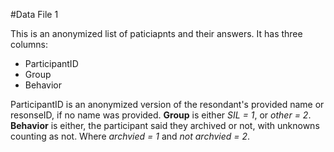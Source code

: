 #Data File 1

This is an anonymized list of paticiapnts and their answers. It has three columns:
* ParticipantID
* Group
* Behavior

ParticipantID is an anonymized version of the resondant's provided name or resonseID, if no name was provided.
**Group** is either *SIL = 1*, or *other = 2*.
**Behavior** is either, the participant said they archived or not, with unknowns counting as not. Where *archvied = 1* and *not archvied = 2*. 
